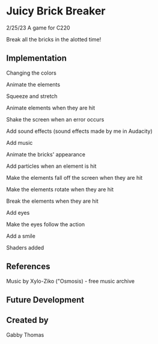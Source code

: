 # Juicy Brick Breaker

2/25/23
A game for C220

Break all the bricks in the alotted time!


## Implementation

Changing the colors

Animate the elements

Squeeze and stretch

Animate elements when they are hit

Shake the screen when an error occurs 

Add sound effects (sound effects made by me in Audacity)

Add music

Animate the bricks' appearance

Add particles when an element is hit

Make the elements fall off the screen when they are hit

Make the elements rotate when they are hit

Break the elements when they are hit

Add eyes

Make the eyes follow the action

Add a smile

Shaders added

## References
Music by Xylo-Ziko ("Osmosis) - free music archive


## Future Development


## Created by
Gabby Thomas
